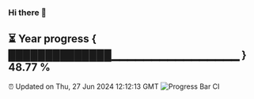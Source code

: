 ### Hi there 👋
⏳ Year progress { ██████████████▁▁▁▁▁▁▁▁▁▁▁▁▁▁▁▁ } 48.77 %
---
⏰ Updated on Thu, 27 Jun 2024 12:12:13 GMT
![Progress Bar CI](https://github.com/Moyi321/Moyi321/workflows/Progress%20Bar%20CI/badge.svg)

